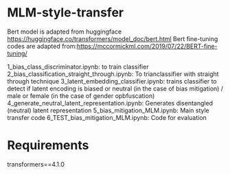# MLM-style-transfer

Bert model is adapted from huggingface https://huggingface.co/transformers/model_doc/bert.html
Bert fine-tuning codes are adapted from:https://mccormickml.com/2019/07/22/BERT-fine-tuning/

1_bias_class_discriminator.ipynb: to train classifier
2_bias_classification_straight_through.ipynb: To trianclassifier with straight through technique
3_latent_embedding_classifier.ipynb: trains classifier to detect if latent encoding is biased or neutral (in the case of bias mitigation) / male or female (in the case of gender opbfuscation)
4_generate_neutral_latent_representation.ipynb: Generates disentangled (neutral) latent representation
5_bias_mitigation_MLM.ipynb: Main style transfer code
6_TEST_bias_mitigation_MLM.ipynb: Code for evaluation

# Requirements
transformers==4.1.0
